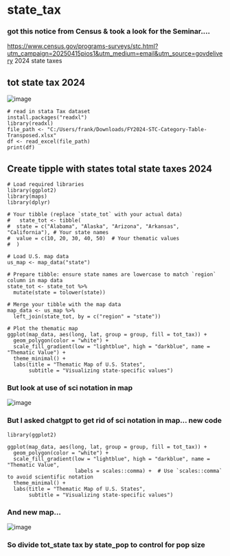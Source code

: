 # state_tax
### got this notice from Census & took a look for the Seminar....
https://www.census.gov/programs-surveys/stc.html?utm_campaign=20250415pios1&utm_medium=email&utm_source=govdelivery
2024 state taxes
## tot state tax 2024 

![image](https://github.com/user-attachments/assets/03f051e4-fa0e-486a-8de0-53a433117334)

```{r state tax stata file imported}
# read in stata Tax dataset
install.packages("readxl")
library(readxl)
file_path <- "C:/Users/frank/Downloads/FY2024-STC-Category-Table-Transposed.xlsx"
df <- read_excel(file_path)
print(df)

```
## Create tipple with states total state taxes 2024

```{r first thematic map.. Total State Tax}
# Load required libraries
library(ggplot2)
library(maps)
library(dplyr)

# Your tibble (replace `state_tot` with your actual data)
#   state_tot <- tibble(
#  state = c("Alabama", "Alaska", "Arizona", "Arkansas", "California"), # Your state names
#  value = c(10, 20, 30, 40, 50)  # Your thematic values
#  )

# Load U.S. map data
us_map <- map_data("state")

# Prepare tibble: ensure state names are lowercase to match `region` column in map data
state_tot <- state_tot %>%
  mutate(state = tolower(state))

# Merge your tibble with the map data
map_data <- us_map %>%
  left_join(state_tot, by = c("region" = "state"))

# Plot the thematic map
ggplot(map_data, aes(long, lat, group = group, fill = tot_tax)) +
  geom_polygon(color = "white") +
  scale_fill_gradient(low = "lightblue", high = "darkblue", name = "Thematic Value") +
  theme_minimal() +
  labs(title = "Thematic Map of U.S. States",
       subtitle = "Visualizing state-specific values")
```
### But look at use of sci notation in map 

![image](https://github.com/user-attachments/assets/f39bbf63-632c-4672-9e2f-6efaab338ff2)

### But I asked chatgpt to get rid of sci notation in map... new code

```{r I got this code from chat}
library(ggplot2)

ggplot(map_data, aes(long, lat, group = group, fill = tot_tax)) +
  geom_polygon(color = "white") +
  scale_fill_gradient(low = "lightblue", high = "darkblue", name = "Thematic Value",
                      labels = scales::comma) +  # Use `scales::comma` to avoid scientific notation
  theme_minimal() +
  labs(title = "Thematic Map of U.S. States",
       subtitle = "Visualizing state-specific values")
```
###  And new map...

![image](https://github.com/user-attachments/assets/adfc5301-90ef-43bd-96f5-db8524c187ca)

### So divide tot_state tax by state_pop to control for pop size

